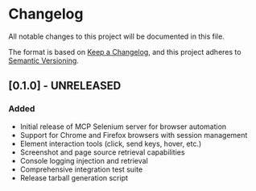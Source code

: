 # Changelog

All notable changes to this project will be documented in this file.

The format is based on [Keep a Changelog](https://keepachangelog.com/en/1.0.0/),
and this project adheres to [Semantic Versioning](https://semver.org/spec/v2.0.0.html).

## [0.1.0] - UNRELEASED

### Added
- Initial release of MCP Selenium server for browser automation
- Support for Chrome and Firefox browsers with session management
- Element interaction tools (click, send keys, hover, etc.)
- Screenshot and page source retrieval capabilities
- Console logging injection and retrieval
- Comprehensive integration test suite
- Release tarball generation script
